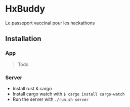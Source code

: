 # HxBuddy

Le passeport vaccinal pour les hackathons

## Installation

### App

> Todo

### Server

- Install rust & cargo
- Install cargo watch with `$ cargo install cargo-watch`
- Run the server with `./run.sh server`
